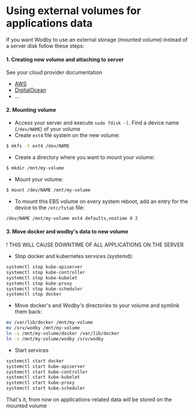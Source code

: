 # Using external volumes for applications data

If you want Wodby to use an external storage (mounted volume) instead of a server disk follow these steps:

#### 1. Creating new volume and attaching to server

See your cloud provider documentation

* [AWS](docs.aws.amazon.com/AWSEC2/latest/UserGuide/EBSVolumes.html)
* [DigitalOcean](https://www.digitalocean.com/community/tutorials/how-to-use-block-storage-on-digitalocean)
* ...

#### 2. Mounting volume
 
* Access your server and execute `sudo fdisk -l`. Find a device name (`/dev/NAME`) of your volume
* Create `ext4` file system on the new volume:
```bash
$ mkfs -t ext4 /dev/NAME
``` 
* Create a directory where you want to mount your volume:
```bash
$ mkdir /mnt/my-volume
```
* Mount your volume:
```bash
$ mount /dev/NAME /mnt/my-volume
``` 
* To mount this EBS volume on every system reboot, add an entry for the device to the `/etc/fstab` file:    
```bash
/dev/NAME /mnt/my-volume ext4 defaults,noatime 0 2
```

#### 3. Move docker and wodby's data to new volume

! THIS WILL CAUSE DOWNTIME OF ALL APPLICATIONS ON THE SERVER

* Stop docker and kubernetes services (systemd):
```bash
systemctl stop kube-apiserver
systemctl stop kube-controller
systemctl stop kube-kubelet
systemctl stop kube-proxy
systemctl stop kube-scheduler
systemctl stop docker
```
* Move docker's and Wodby's directories to your volume and symlink them back:
```bash
mv /var/lib/docker /mnt/my-volume
mv /srv/wodby /mnt/my-volume
ln -s /mnt/my-volume/docker /var/lib/docker
ln -s /mnt/my-volume/wodby /srv/wodby
```
* Start services
```bash
systemctl start docker
systemctl start kube-apiserver
systemctl start kube-controller
systemctl start kube-kubelet
systemctl start kube-proxy
systemctl start kube-scheduler
```

That's it, from now on applications-related data will be stored on the mounted volume
